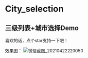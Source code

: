# City_selection
## 三级列表+城市选择Demo

喜欢的话，点个star支持一下吧！


效果图：
![微信截图_20210422220050](https://user-images.githubusercontent.com/70384877/115731166-7f99df80-a3b9-11eb-94c9-108da9d823ff.png)


